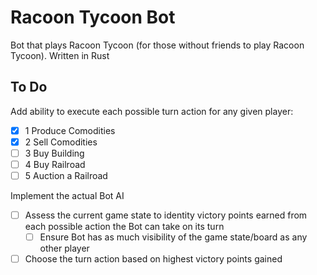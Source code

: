 # Racoon Tycoon Bot
Bot that plays Racoon Tycoon (for those without friends to play Racoon Tycoon). Written in Rust

## To Do
Add ability to execute each possible turn action for any given player:
- [x] 1 Produce Comodities
- [x] 2 Sell Comodities
- [ ] 3 Buy Building
- [ ] 4 Buy Railroad
- [ ] 5 Auction a Railroad

Implement the actual Bot AI
- [ ] Assess the current game state to identity victory points earned from each possible action the Bot can take on its turn
  - [ ] Ensure Bot has as much visibility of the game state/board as any other player 
- [ ] Choose the turn action based on highest victory points gained
